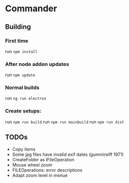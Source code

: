 # Commander
## Building
### First time
run ```npm install```

### After node addon updates
run ```npm update```

### Normal builds
run ```ng run electron```
### Create setups:
run ```npm run build```
run ```npm run mainbuild```
run ```npm run dist```
## TODOs
* Copy items
* Some jpg files have invalid exif dates (gummireiff 1971)
* CreateFolder as IFileOperation
* Mouse wheel zoom
* FILEOperations: error descriptions
* Adapt zoom level in menue



